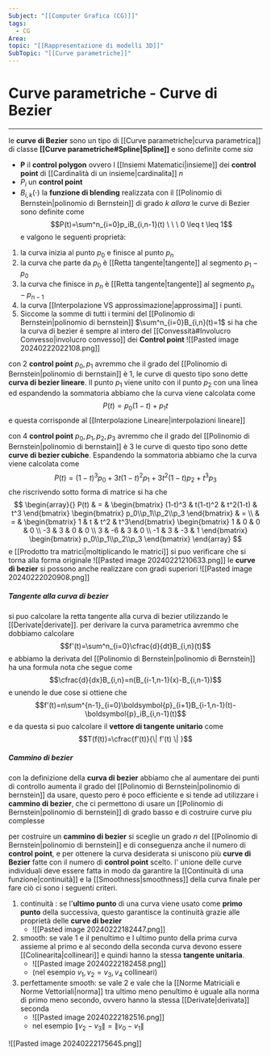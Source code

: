 ```yaml
---
Subject: "[[Computer Grafica (CG)]]"
tags:
  - CG
Area: 
topic: "[[Rappresentazione di modelli 3D]]"
SubTopic: "[[Curve parametriche]]"
---
```


# Curve parametriche - Curve di Bezier
---
le __curve di Bezier__ sono un tipo di [[Curve parametriche|curva parametrica]] di classe __[[Curve parametriche#Spline|Spline]]__ e sono definite come
_sia_
- $\boldsymbol{P}$ il __control polygon__ ovvero l [[Insiemi Matematici|insieme]] dei __control point__ di [[Cardinalità di un insieme|cardinalita]]  $n$
- $P_i$ un __control point__
- $B_{i,k}(\cdot)$ la __funzione di blending__ realizzata con il [[Polinomio di Bernstein|polinomio di Bernstein]] di grado $k$
_allora_ le curve di Bezier sono definite come $$P(t)=\sum^n_{i=0}p_iB_{i,n-1}(t) \ \ \ 0 \leq t \leq 1$$
e valgono le seguenti proprietà:
1. la curva inizia al punto $p_0$ e finisce al punto $p_n$
2. la curva che parte da $p_0$ è [[Retta tangente|tangente]] al segmento $p_1-p_0$
3. la curva che finisce in $p_n$ è [[Retta tangente|tangente]] al segmento $p_n-p_{n-1}$
4. la curva [[Interpolazione VS approssimazione|approssima]] i punti.
5. Siccome la somme di tutti i termini del [[Polinomio di Bernstein|polinomio di bernstein]]  $\sum^n_{i=0}B_{i,n}(t)=1$ si ha che la curva di bezier é sempre al intero del [[Convessità#Involucro Convesso|involucro convesso]] dei __Control point__ 
	![[Pasted image 20240222022108.png]]

con $2$ __control point__ $p_0,p_1$ avremmo che il grado del [[Polinomio di Bernstein|polinomio di bernstain]] è $1$, le curve di questo tipo sono dette __curva di bezier lineare__. Il punto $p_1$ viene unito con il punto $p_2$ con una linea ed espandendo la sommatoria abbiamo che la curva viene calcolata come$$P(t)=p_0(1-t)+p_1t$$ e questa corrisponde al [[Interpolazione Lineare|interpolazioni lineare]]



con $4$ __control point__ $p_0,p_1,p_2,p_3$ avremmo che il grado del [[Polinomio di Bernstein|polinomio di bernstain]] è $3$ le curve di questo tipo sono dette __curve di bezier cubiche__. Espandendo la sommatoria abbiamo che la curva viene calcolata come$$P(t)=(1-t)^3p_0+3t(1-t)^2p_1+3t^2(1-t)p_2+t^3p_3$$ che riscrivendo sotto forma di matrice si ha che $$
\begin{array}{}
P(t) & = & \begin{bmatrix}
(1-t)^3 & t(1-t)^2  & t^2(1-t) & t^3
\end{bmatrix} 
\begin{bmatrix}
p_0\\p_1\\p_2\\p_3
\end{bmatrix} & = \\
& = & \begin{bmatrix} 1 & t & t^2 & t^3\end{bmatrix} 
 \begin{bmatrix}
1 & 0 & 0 & 0 \\
-3 & 3 & 0 & 0 \\
3 & -6 & 3 & 0 \\
-1 & 3 & -3 & 1
\end{bmatrix}
\begin{bmatrix}
p_0\\p_1\\p_2\\p_3
\end{bmatrix}
\end{array}
$$
e [[Prodotto tra matrici|moltiplicando le matrici]] si puo verificare che si torna alla forma originale
![[Pasted image 20240221210633.png]]
le __curve di bezier__ si possono anche realizzare con gradi superiori 
![[Pasted image 20240222020908.png]]

##### Tangente alla curva di bezier
si puo calcolare la retta tangente alla curva di bezier utilizzando le [[Derivate|derivate]].
per derivare la curva parametrica avremmo che dobbiamo calcolare $$f'(t)=\sum^n_{i=0}\cfrac{d}{dt}B_{i,n}(t)$$ e abbiamo la derivata del [[Polinomio di Bernstein|polinomio di Bernstein]] ha una formula nota che segue come  $$\cfrac{d}{dx}B_{i,n}=n(B_{i-1,n-1}(x)-B_{i,n-1})$$ e unendo le due cose si ottiene che $$f'(t)=n\sum^{n-1}_{i=0}\boldsymbol{p}_{i+1}B_{i-1,n-1}(t)-\boldsymbol{p}_iB_{i,n-1}(t)$$
e da questa si puo calcolare il __vettore di tangente unitario__ come $$T(f(t))=\cfrac{f'(t)}{\| f'(t) \| }$$

##### Cammino di bezier
con la definizione della __curva di bezier__ abbiamo che al aumentare dei punti di controllo aumenta il grado del [[Polinomio di Bernstein|polinomio di bernstein]] da usare, questo pero é poco efficiente e si tende ad utilizzare i __cammino di bezier__, che ci permettono di usare un [[Polinomio di Bernstein|polinomio di bernstein]] di grado basso e di costruire curve piu complesse  

per costruire un __cammino di bezier__ si sceglie un grado $n$ del [[Polinomio di Bernstein|polinomio di bernstein]] e di conseguenza anche il numero di __control point__, e per ottenere la curva desiderata si uniscono più __curve di Bezier__ fatte con il numero di __control point__ scelto.
l' unione delle curve individuali deve essere fatta in modo da garantire la [[Continuità di una funzione|continuità]] e la [[Smoothness|smoothness]] della curva finale per fare ciò ci sono i seguenti criteri.
1) continuità : se l'__ultimo punto__ di una curva viene usato come __primo punto__ della successiva, questo garantisce la continuità grazie alle proprietà delle __curve di bezier__
	- ![[Pasted image 20240222182447.png]]
2) smooth: se vale $1$ e il penultimo e l ultimo punto della prima curva assieme al primo e al secondo della seconda curva devono essere [[Colinearita|collineari]] e quindi hanno la stessa __tangente unitaria__.
	- ![[Pasted image 20240222182458.png]]
	- (nel esempio $v_1,v_2=v_3,v_4$ collineari) 
1) perfettamente smooth: se vale $2$ e vale che la [[Norme Matriciali e Norme Vettoriali|norma]] tra ultimo meno penultimo è uguale alla norma di primo meno secondo, ovvero hanno la stessa [[Derivate|derivata]] seconda
	- ![[Pasted image 20240222182516.png]]
	- nel esempio $\| v_2-v_3 \| = \| v_0-v_1 \|$

![[Pasted image 20240222175645.png]]